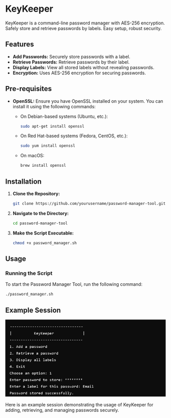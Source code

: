 # KeyKeeper
KeyKeeper is a command-line password manager with AES-256 encryption. Safely store and retrieve passwords by labels. Easy setup, robust security.

## Features

- **Add Passwords:** Securely store passwords with a label.
- **Retrieve Passwords:** Retrieve passwords by their label.
- **Display Labels:** View all stored labels without revealing passwords.
- **Encryption:** Uses AES-256 encryption for securing passwords.

## Pre-requisites

- **OpenSSL:** Ensure you have OpenSSL installed on your system. You can install it using the following commands:

  - On Debian-based systems (Ubuntu, etc.):
    ```bash
    sudo apt-get install openssl
    ```

  - On Red Hat-based systems (Fedora, CentOS, etc.):
    ```bash
    sudo yum install openssl
    ```

  - On macOS:
    ```bash
    brew install openssl
    ```

## Installation

1. **Clone the Repository:**

    ```bash
    git clone https://github.com/yourusername/password-manager-tool.git
    ```

2. **Navigate to the Directory:**

    ```bash
    cd password-manager-tool
    ```

3. **Make the Script Executable:**

    ```bash
    chmod +x password_manager.sh
    ```

## Usage

### Running the Script

To start the Password Manager Tool, run the following command:

```bash
./password_manager.sh
```

## Example Session

![Example Session](./img/Example.png)

Here is an example session demonstrating the usage of KeyKeeper for adding, retrieving, and managing passwords securely.
